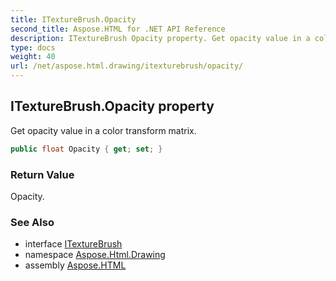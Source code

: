 ```yaml
---
title: ITextureBrush.Opacity
second_title: Aspose.HTML for .NET API Reference
description: ITextureBrush Opacity property. Get opacity value in a color transform matrix
type: docs
weight: 40
url: /net/aspose.html.drawing/itexturebrush/opacity/
---
```

## ITextureBrush.Opacity property

Get opacity value in a color transform matrix.

```csharp
public float Opacity { get; set; }
```

### Return Value

Opacity.

### See Also

* interface [ITextureBrush](../)
* namespace [Aspose.Html.Drawing](../../../aspose.html.drawing/)
* assembly [Aspose.HTML](../../../)
